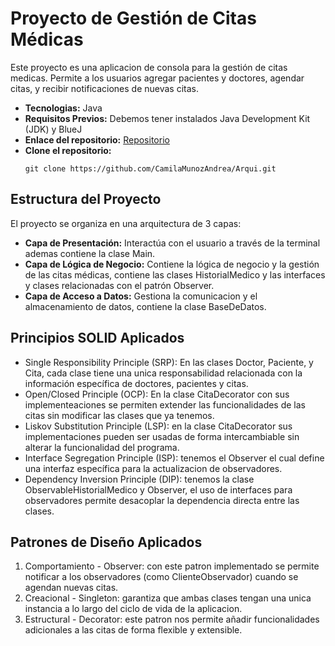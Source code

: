 # Proyecto de Gestión de Citas Médicas
Este proyecto es una aplicacion de consola para la gestión de citas medicas. Permite a los usuarios agregar pacientes y doctores, agendar citas, y recibir notificaciones de nuevas citas.

- **Tecnologias:** Java
- **Requisitos Previos:** Debemos tener instalados Java Development Kit (JDK) y BlueJ
- **Enlace del repositorio:** [Repositorio](https://github.com/CamilaMunozAndrea/Arqui.git)
- **Clone el repositorio:**
    ```
    git clone https://github.com/CamilaMunozAndrea/Arqui.git
    ```
## Estructura del Proyecto
El proyecto se organiza en una arquitectura de 3 capas:
- **Capa de Presentación:** Interactúa con el usuario a través de la terminal ademas contiene la clase Main.
- **Capa de Lógica de Negocio:** Contiene la lógica de negocio y la gestión de las citas médicas, contiene las clases HistorialMedico y las interfaces y clases relacionadas con el patrón Observer.
- **Capa de Acceso a Datos:** Gestiona la comunicacion y el almacenamiento de datos, contiene la clase BaseDeDatos.

## Principios SOLID Aplicados

- Single Responsibility Principle (SRP): En las clases Doctor, Paciente, y Cita, cada clase tiene una unica responsabilidad relacionada con la información específica de doctores, pacientes y citas.
- Open/Closed Principle (OCP): En la clase CitaDecorator con sus implementeaciones se permiten extender las funcionalidades de las citas sin modificar las clases que ya tenemos.
- Liskov Substitution Principle (LSP): en la clase CitaDecorator sus implementaciones pueden ser usadas de forma intercambiable sin alterar la funcionalidad del programa.
- Interface Segregation Principle (ISP): tenemos el Observer el cual define una interfaz específica para la actualizacion de observadores.
- Dependency Inversion Principle (DIP): tenemos la clase ObservableHistorialMedico y Observer, el uso de interfaces para observadores permite desacoplar la dependencia directa entre las clases.

## Patrones de Diseño Aplicados
1. Comportamiento - Observer: con este patron implementado se permite notificar a los observadores (como ClienteObservador) cuando se agendan nuevas citas.
2. Creacional - Singleton: garantiza que ambas clases tengan una unica instancia a lo largo del ciclo de vida de la aplicacion.
3. Estructural - Decorator: este patron nos permite añadir funcionalidades adicionales a las citas de forma flexible y extensible.
